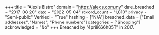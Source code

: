 +++
title = "Alexis Bistro"
domain = "https://alexis.com.my"
date_breached = "2017-08-20"
date = "2022-05-04"
record_count = "1,810"
privacy = "Semi-public"
Verified = "True"
hashing = ["N/A"]
breached_data = ["Email addresses", "Names", "Phone numbers"]
categories = ["Shopping"]
acknowledged = "No"
+++
Breached by "4prili666h05T" in 2017.
